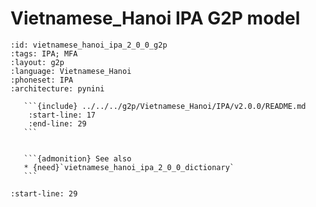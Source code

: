 
# Vietnamese_Hanoi IPA G2P model

``````{g2p} Vietnamese_Hanoi IPA G2P model
:id: vietnamese_hanoi_ipa_2_0_0_g2p
:tags: IPA; MFA
:layout: g2p
:language: Vietnamese_Hanoi
:phoneset: IPA
:architecture: pynini

   ```{include} ../../../g2p/Vietnamese_Hanoi/IPA/v2.0.0/README.md
    :start-line: 17
    :end-line: 29
   ```


   ```{admonition} See also
   * {need}`vietnamese_hanoi_ipa_2_0_0_dictionary`
   ```
``````

```{include} ../../../g2p/Vietnamese_Hanoi/IPA/v2.0.0/README.md
:start-line: 29
```
